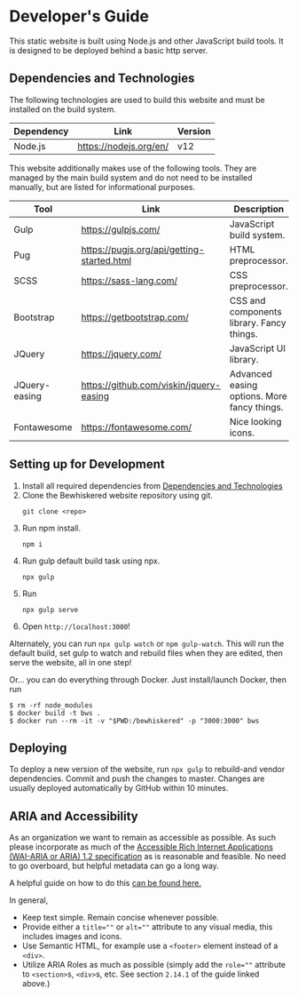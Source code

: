 # Developer's Guide

This static website is built using Node.js and other JavaScript build tools. It is designed to be deployed behind a
basic http server.

## Dependencies and Technologies

The following technologies are used to build this website and must be installed on the build system.

| Dependency | Link                   | Version |
| ---------- | ---------------------- | ------- |
| Node.js    | https://nodejs.org/en/ | v12     |

This website additionally makes use of the following tools. They are managed by the main build system and do not need
to be installed manually, but are listed for informational purposes.

| Tool          | Link                                       | Description                                  |
| ------------- | ------------------------------------------ | -------------------------------------------- |
| Gulp          | https://gulpjs.com/                        | JavaScript build system.                     |
| Pug           | https://pugjs.org/api/getting-started.html | HTML preprocessor.                           | 
| SCSS          | https://sass-lang.com/                     | CSS preprocessor.                            |
| Bootstrap     | https://getbootstrap.com/                  | CSS and components library. Fancy things.    |
| JQuery        | https://jquery.com/                        | JavaScript UI library.                       |
| JQuery-easing | https://github.com/viskin/jquery-easing    | Advanced easing options. More fancy things.  |
| Fontawesome   | https://fontawesome.com/                   | Nice looking icons.                          |


## Setting up for Development

1. Install all required dependencies from [Dependencies and Technologies](#dependencies-and-technologies)
2. Clone the Bewhiskered website repository using git. 
   ```
   git clone <repo>
   ```
3. Run npm install.
   ```
   npm i
   ```
4. Run gulp default build task using npx.
   ```
   npx gulp
   ```
5. Run
   ```
   npx gulp serve
   ```
5. Open `http://localhost:3000`!

Alternately, you can run `npx gulp watch` or `npm gulp-watch`. This will run
the default build, set gulp to watch and rebuild files when they are edited,
then serve the website, all in one step!

Or... you can do everything through Docker. Just install/launch Docker, then 
run

```
$ rm -rf node_modules
$ docker build -t bws .
$ docker run --rm -it -v "$PWD:/bewhiskered" -p "3000:3000" bws
```

## Deploying

To deploy a new version of the website, run `npx gulp` to rebuild-and vendor dependencies. Commit and push the changes 
to master. Changes are usually deployed automatically by GitHub within 10 minutes.

## ARIA and Accessibility

As an organization we want to remain as accessible as possible. As such please incorporate as much of the 
[Accessible Rich Internet Applications (WAI-ARIA or ARIA) 1.2 specification](https://www.w3.org/TR/wai-aria-1.2/) as is 
reasonable and feasible. No need to go overboard, but helpful metadata can go a long way.

A helpful guide on how to do this [can be found here.](https://w3c.github.io/using-aria/)

In general,

- Keep text simple. Remain concise whenever possible.
- Provide either a `title=""` or `alt=""` attribute to any visual media, this includes images and icons.
- Use Semantic HTML, for example use a `<footer>` element instead of a `<div>`.
- Utilize ARIA Roles as much as possible (simply add the `role=""` attribute to `<section>`s, `<div>`s, etc. See 
  section `2.14.1` of the guide linked above.)